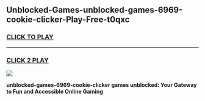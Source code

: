 
## Unblocked-Games-unblocked-games-6969-cookie-clicker-Play-Free-t0qxc
<h3>
<a href="https://premium76.site?title=unblocked-games-6969-cookie-clicker&ref=18A1">CLICK TO PLAY</a></h3>
<hr>

<h3>
<a href="https://premium76.site?title=unblocked-games-6969-cookie-clicker&ref=18A1">CLICK 2 PLAY</a>
  
</h3>

<a href="https://premium76.site?title=unblocked-games-6969-cookie-clicker&ref=18A1"><img src="https://clearcache.store/games.png"></a>


**unblocked-games-6969-cookie-clicker games unblocked: Your Gateway to Fun and Accessible Online Gaming**
